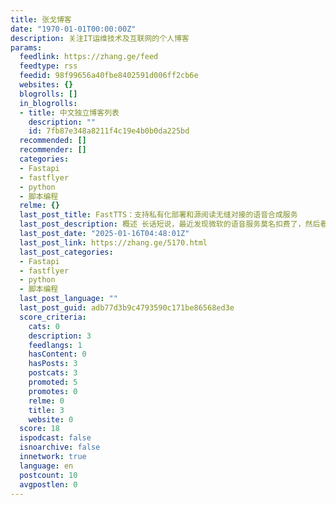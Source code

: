 ```yaml
---
title: 张戈博客
date: "1970-01-01T00:00:00Z"
description: 关注IT运维技术及互联网的个人博客
params:
  feedlink: https://zhang.ge/feed
  feedtype: rss
  feedid: 98f99656a40fbe8402591d006ff2cb6e
  websites: {}
  blogrolls: []
  in_blogrolls:
  - title: 中文独立博客列表
    description: ""
    id: 7fb87e348a8211f4c19e4b0b0da225bd
  recommended: []
  recommender: []
  categories:
  - Fastapi
  - fastflyer
  - python
  - 脚本编程
  relme: {}
  last_post_title: FastTTS：支持私有化部署和源阅读无缝对接的语音合成服务
  last_post_description: 概述 长话短说，最近发现微软的语音服务莫名扣费了，然后看着国内云服务动辄几千上万的语音合成服务资源包，一阵苦涩。搜了下，发现挺多基于
  last_post_date: "2025-01-16T04:48:01Z"
  last_post_link: https://zhang.ge/5170.html
  last_post_categories:
  - Fastapi
  - fastflyer
  - python
  - 脚本编程
  last_post_language: ""
  last_post_guid: adb77d3b9c4793590c171be86568ed3e
  score_criteria:
    cats: 0
    description: 3
    feedlangs: 1
    hasContent: 0
    hasPosts: 3
    postcats: 3
    promoted: 5
    promotes: 0
    relme: 0
    title: 3
    website: 0
  score: 18
  ispodcast: false
  isnoarchive: false
  innetwork: true
  language: en
  postcount: 10
  avgpostlen: 0
---
```

